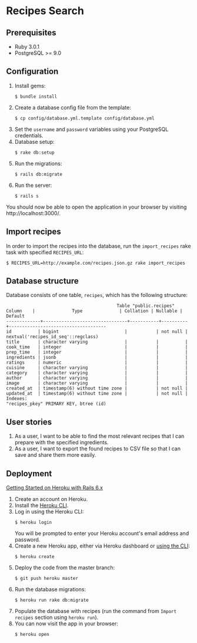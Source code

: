 # Recipes Search

## Prerequisites

* Ruby 3.0.1
* PostgreSQL >= 9.0

## Configuration

1. Install gems:
   ```
   $ bundle install
   ```
2. Create a database config file from the template:
   ```
   $ cp config/database.yml.template config/database.yml
   ```
3. Set the `username` and `password` variables using
   your PostgreSQL credentials.
4. Database setup:
   ```
   $ rake db:setup
   ```
5. Run the migrations:
   ```
   $ rails db:migrate
   ```
6. Run the server:
   ```
   $ rails s
   ```

You should now be able to open the application in your browser by visiting http://localhost:3000/.

## Import recipes

In order to import the recipes into the database, run the `import_recipes` rake task with specified `RECIPES_URL`:
```
$ RECIPES_URL=http://example.com/recipes.json.gz rake import_recipes
```

## Database structure

Database consists of one table, `recipes`, which has the following structure:
```
                                          Table "public.recipes"
Column    |              Type              | Collation | Nullable |               Default               
-------------+--------------------------------+-----------+----------+-------------------------------------
id          | bigint                         |           | not null | nextval('recipes_id_seq'::regclass)
title       | character varying              |           |          |
cook_time   | integer                        |           |          |
prep_time   | integer                        |           |          |
ingredients | jsonb                          |           |          |
ratings     | numeric                        |           |          |
cuisine     | character varying              |           |          |
category    | character varying              |           |          |
author      | character varying              |           |          |
image       | character varying              |           |          |
created_at  | timestamp(6) without time zone |           | not null |
updated_at  | timestamp(6) without time zone |           | not null |
Indexes:
"recipes_pkey" PRIMARY KEY, btree (id)
```

## User stories

1. As a user, I want to be able to find the most relevant recipes that I can prepare with
   the specified ingredients.
2. As a user, I want to export the found recipes to CSV file so that I can save and share
   them more easily.

## Deployment

[Getting Started on Heroku with Rails 6.x](https://devcenter.heroku.com/articles/getting-started-with-rails6)

1. Create an account on Heroku.
2. Install the [Heroku CLI](https://devcenter.heroku.com/articles/heroku-cli#download-and-install).
3. Log in using the Heroku CLI:
    ```
    $ heroku login
    ```
   You will be prompted to enter your Heroku account's email address and password.
4. Create a new Heroku app, either via Heroku dashboard or [using the CLI](https://devcenter.heroku.com/articles/creating-apps):
    ```
    $ heroku create
    ```
5. Deploy the code from the master branch:
    ```
    $ git push heroku master
    ```
6. Run the database migrations:
    ```
    $ heroku run rake db:migrate
    ```
7. Populate the database with recipes (run the command from `Import recipes` section using `heroku run`).
8. You can now visit the app in your browser:
    ```
    $ heroku open
    ```

